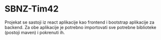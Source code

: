 # SBNZ-Tim42
Projekat se sastoji iz react aplikacije kao frontend i bootstrap aplikacije za backend.
Za obe aplikacije je potrebno importovati sve potrebne biblioteke (postoji maven) i pokrenuti ih.
